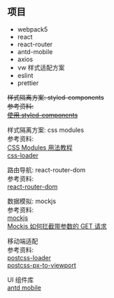 ## 项目
  - webpack5
  - react
  - react-router
  - antd-mobile
  - axios
  - vw 样式适配方案
  - eslint
  - prettier

~~样式隔离方案: styled-components<br>
参考资料:<br>
[使用 styled-components](https://zhuanlan.zhihu.com/p/28876652)~~

样式隔离方案: css modules<br>
参考资料:<br>
[CSS Modules 用法教程](https://www.jianshu.com/p/512ae9ef6b7b)<br>
[css-loader](https://webpack.docschina.org/loaders/css-loader/#localidentname)<br>

路由导航: react-router-dom<br>
参考资料:<br>
[react-router-dom](https://reactrouter.com/web/guides/quick-start)<br>

数据模拟: mockjs<br>
参考资料:<br>
[mockjs](http://mockjs.com/)<br>
[Mockjs 如何拦截带参数的 GET 请求](https://blog.csdn.net/dadiyang/article/details/82825163)<br>

移动端适配<br>
参考资料: <br>
[postcss-loader](https://webpack.docschina.org/loaders/postcss-loader/#postcssoptions)<br>
[postcss-px-to-viewport](https://github.com/evrone/postcss-px-to-viewport/blob/master/README_CN.md)<br>

UI 组件库<br>
[antd mobile](https://mobile.ant.design/zh/components/button)<br>
